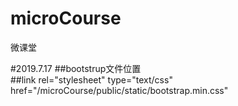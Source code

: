 # microCourse
微课堂

#2019.7.17
	##bootstrup文件位置  
	##link rel="stylesheet" type="text/css" href="/microCourse/public/static/bootstrap.min.css"